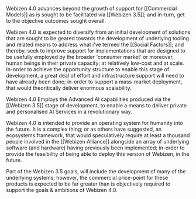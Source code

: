 Webizen 4.0 advances beyond the growth of support for [[Commercial Models]] as is sought to be facilitated via [[Webizen 3.5]]; and in-turn, get to the objective outcomes sought overall.

Webizen 4.0 is expected to diversify from an initial development of solutions that are sought to be geared towards the development of underlying tooling and related means to address what i've termed the [[Social Factors]]; and thereby, seek to improve support for implementations that are designed to be usefully employed by the broader 'consumer market' or moreover, human beings in their private capacity; at relatively low-cost and at scale.  In-order to achieve the opportunity structure to enable this stage of development, a great deal of effort and infrastructure support will need to have already been done; in-order to support a mass-market deployment, that would theoritically deliver enormous scalability.

Webizen 4.0 Employs the Advanced AI capabilities produced via the [[Webizen 3.5]] stage of development, to enable a means to deliver private and personalised AI Services in a revolutionary way.   

Webizen 4.0 is intended to provide an operating system for humanity into the future.  It is a complex thing; or as others have suggested, an ecosystems framework, that would speculatively require at least a thousand people involved in the [[Webizen Alliance]] alongside an array of underlying software (and hardware) having previously been implemented; in-order to provide the feasibility of being able to deploy this version of Webizen, in the future.

Part of the Webizen 3.5 goals, will include the development of many of the underlying systems; however, the commercial price-point for these products is expected to be far greater than is objectively required to support the goals & ambitions of Webizen 4.0.

